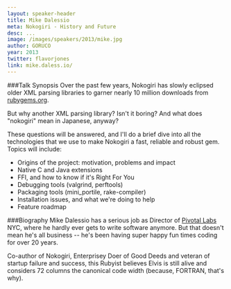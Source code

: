 ```yaml
---
layout: speaker-header
title: Mike Dalessio
meta: Nokogiri - History and Future
desc: ...
image: /images/speakers/2013/mike.jpg
author: GORUCO
year: 2013
twitter: flavorjones
link: mike.daless.io/
---
```


###Talk Synopsis
Over the past few years, Nokogiri has slowly eclipsed older XML parsing libraries to garner nearly 10 million downloads from [rubygems.org](http://rubygems.org).

But why another XML parsing library? Isn't it boring? And what does "nokogiri" mean in Japanese, anyway?

These questions will be answered, and I'll do a brief dive into all the technologies that we use to make Nokogiri a fast, reliable and robust gem. Topics will include:

* Origins of the project: motivation, problems and impact
* Native C and Java extensions
* FFI, and how to know if it's Right For You
* Debugging tools (valgrind, perftools)
* Packaging tools (mini_portile, rake-compiler)
* Installation issues, and what we're doing to help
* Feature roadmap

###Biography
Mike Dalessio has a serious job as Director of [Pivotal Labs](http://pivotallabs.com) NYC, where he hardly ever gets to write software anymore. But that doesn't mean he's all business -- he's been having super happy fun times coding for over 20 years.

Co-author of Nokogiri, Enterprisey Doer of Good Deeds and veteran of startup failure and success, this Rubyist believes Elvis is still alive and considers 72 columns the canonical code width (because, FORTRAN, that's why).
